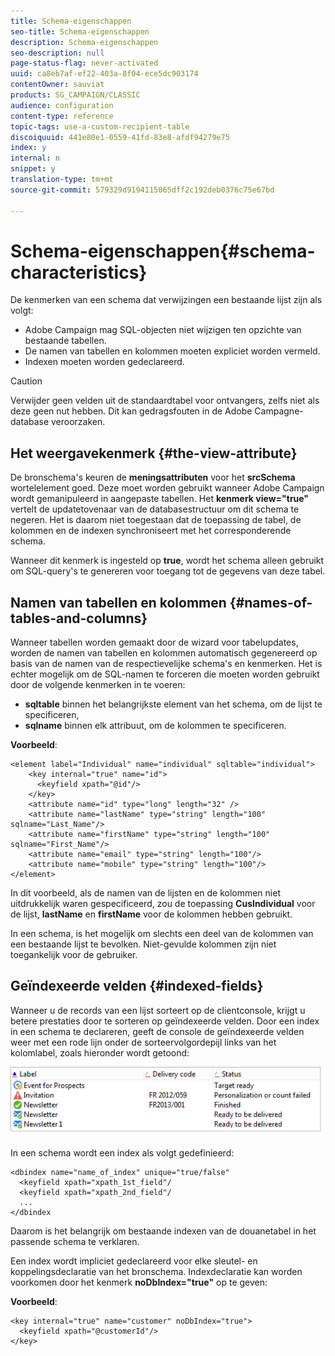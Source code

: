 ```yaml
---
title: Schema-eigenschappen
seo-title: Schema-eigenschappen
description: Schema-eigenschappen
seo-description: null
page-status-flag: never-activated
uuid: ca8eb7af-ef22-403a-8f04-ece5dc903174
contentOwner: sauviat
products: SG_CAMPAIGN/CLASSIC
audience: configuration
content-type: reference
topic-tags: use-a-custom-recipient-table
discoiquuid: 441e80e1-0559-41fd-83e8-afdf94279e75
index: y
internal: n
snippet: y
translation-type: tm+mt
source-git-commit: 579329d9194115065dff2c192deb0376c75e67bd

---
```



# Schema-eigenschappen{#schema-characteristics}

De kenmerken van een schema dat verwijzingen een bestaande lijst zijn als volgt:

* Adobe Campaign mag SQL-objecten niet wijzigen ten opzichte van bestaande tabellen.
* De namen van tabellen en kolommen moeten expliciet worden vermeld.
* Indexen moeten worden gedeclareerd.

>[!CAUTION]
>
>Verwijder geen velden uit de standaardtabel voor ontvangers, zelfs niet als deze geen nut hebben. Dit kan gedragsfouten in de Adobe Campagne-database veroorzaken.

## Het weergavekenmerk {#the-view-attribute}

De bronschema&#39;s keuren de **meningsattributen** voor het **srcSchema** wortelelement goed. Deze moet worden gebruikt wanneer Adobe Campaign wordt gemanipuleerd in aangepaste tabellen. Het **kenmerk view=&quot;true&quot;** vertelt de updatetovenaar van de databasestructuur om dit schema te negeren. Het is daarom niet toegestaan dat de toepassing de tabel, de kolommen en de indexen synchroniseert met het corresponderende schema.

Wanneer dit kenmerk is ingesteld op **true**, wordt het schema alleen gebruikt om SQL-query&#39;s te genereren voor toegang tot de gegevens van deze tabel.

## Namen van tabellen en kolommen {#names-of-tables-and-columns}

Wanneer tabellen worden gemaakt door de wizard voor tabelupdates, worden de namen van tabellen en kolommen automatisch gegenereerd op basis van de namen van de respectievelijke schema&#39;s en kenmerken. Het is echter mogelijk om de SQL-namen te forceren die moeten worden gebruikt door de volgende kenmerken in te voeren:

* **sqltable** binnen het belangrijkste element van het schema, om de lijst te specificeren,
* **sqlname** binnen elk attribuut, om de kolommen te specificeren.

**Voorbeeld**:

```
<element label="Individual" name="individual" sqltable="individual">
    <key internal="true" name="id">
      <keyfield xpath="@id"/>
    </key> 
    <attribute name="id" type="long" length="32" />
    <attribute name="lastName" type="string" length="100" sqlname="Last_Name"/>
    <attribute name="firstName" type="string" length="100" sqlname="First_Name"/>
    <attribute name="email" type="string" length="100"/>
    <attribute name="mobile" type="string" length="100"/>
</element>
```

In dit voorbeeld, als de namen van de lijsten en de kolommen niet uitdrukkelijk waren gespecificeerd, zou de toepassing **CusIndividual** voor de lijst, **lastName** en **firstName** voor de kolommen hebben gebruikt.

In een schema, is het mogelijk om slechts een deel van de kolommen van een bestaande lijst te bevolken. Niet-gevulde kolommen zijn niet toegankelijk voor de gebruiker.

## Geïndexeerde velden {#indexed-fields}

Wanneer u de records van een lijst sorteert op de clientconsole, krijgt u betere prestaties door te sorteren op geïndexeerde velden. Door een index in een schema te declareren, geeft de console de geïndexeerde velden weer met een rode lijn onder de sorteervolgordepijl links van het kolomlabel, zoals hieronder wordt getoond:

![](assets/s_ncs_integration_mapping_index.png)

In een schema wordt een index als volgt gedefinieerd:

```
<dbindex name="name_of_index" unique="true/false"
  <keyfield xpath="xpath_1st_field"/
  <keyfield xpath="xpath_2nd_field"/
  ...
</dbindex
```

Daarom is het belangrijk om bestaande indexen van de douanetabel in het passende schema te verklaren.

Een index wordt impliciet gedeclareerd voor elke sleutel- en koppelingsdeclaratie van het bronschema. Indexdeclaratie kan worden voorkomen door het kenmerk **noDbIndex=&quot;true&quot;** op te geven:

**Voorbeeld**:

```
<key internal="true" name="customer" noDbIndex="true">
  <keyfield xpath="@customerId"/>
</key>
```

